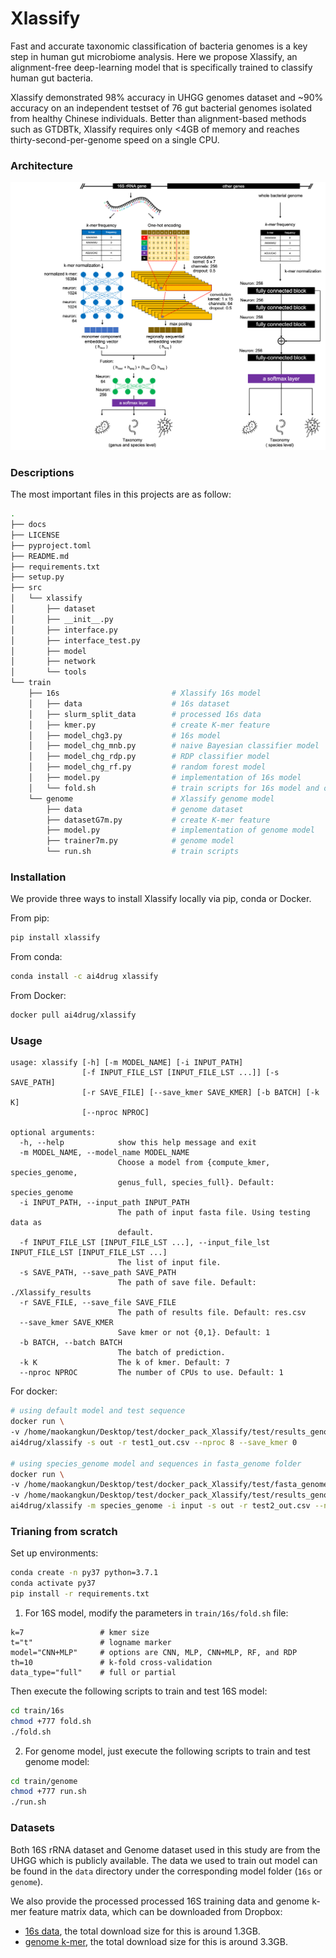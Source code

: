 # Xlassify

Fast and accurate taxonomic classification of bacteria genomes is a key step in human gut microbiome analysis. Here we propose Xlassify, an alignment-free deep-learning model that is specifically trained to classify human gut bacteria.

Xlassify demonstrated 98% accuracy in UHGG genomes dataset and \~90% accuracy on an independent testset of 76 gut bacterial genomes isolated from healthy Chinese individuals. Better than alignment-based methods such as GTDBTk, Xlassify requires only <4GB of memory and reaches thirty-second-per-genome speed on a single CPU.


### Architecture

<!-- 16S model: -->
<!-- ![16s_model](./docs/images/16s_model.png) -->

<!-- genome model: -->
<!-- ![genome_model](./docs/images/genome_model.png) -->


![genome_model](./docs/images/overall2.png)



### Descriptions  

The most important files in this projects are as follow:
```bash
.
├── docs
├── LICENSE
├── pyproject.toml
├── README.md
├── requirements.txt
├── setup.py
├── src
│   └── xlassify
│       ├── dataset
│       ├── __init__.py
│       ├── interface.py
│       ├── interface_test.py
│       ├── model
│       ├── network
│       └── tools
└── train
    ├── 16s                         # Xlassify 16s model
    │   ├── data                    # 16s dataset
    │   ├── slurm_split_data        # processed 16s data
    │   ├── kmer.py                 # create K-mer feature
    │   ├── model_chg3.py           # 16s model
    │   ├── model_chg_mnb.py        # naive Bayesian classifier model
    │   ├── model_chg_rdp.py        # RDP classifier model
    │   ├── model_chg_rf.py         # random forest model
    │   ├── model.py                # implementation of 16s model
    │   └── fold.sh                 # train scripts for 16s model and other baselines
    └── genome                      # Xlassify genome model
        ├── data                    # genome dataset
        ├── datasetG7m.py           # create K-mer feature
        ├── model.py                # implementation of genome model
        ├── trainer7m.py            # genome model
        └── run.sh                  # train scripts
```


### Installation

We provide three ways to install Xlassify locally via pip, conda or Docker.

From pip:

```bash
pip install xlassify
```

From conda:
```bash
conda install -c ai4drug xlassify
```

From Docker:
```bash
docker pull ai4drug/xlassify
```


### Usage
```
usage: xlassify [-h] [-m MODEL_NAME] [-i INPUT_PATH]
                [-f INPUT_FILE_LST [INPUT_FILE_LST ...]] [-s SAVE_PATH]
                [-r SAVE_FILE] [--save_kmer SAVE_KMER] [-b BATCH] [-k K]
                [--nproc NPROC]

optional arguments:
  -h, --help            show this help message and exit
  -m MODEL_NAME, --model_name MODEL_NAME
                        Choose a model from {compute_kmer, species_genome,
                        genus_full, species_full}. Default: species_genome
  -i INPUT_PATH, --input_path INPUT_PATH
                        The path of input fasta file. Using testing data as
                        default.
  -f INPUT_FILE_LST [INPUT_FILE_LST ...], --input_file_lst INPUT_FILE_LST [INPUT_FILE_LST ...]
                        The list of input file.
  -s SAVE_PATH, --save_path SAVE_PATH
                        The path of save file. Default: ./Xlassify_results
  -r SAVE_FILE, --save_file SAVE_FILE
                        The path of results file. Default: res.csv
  --save_kmer SAVE_KMER
                        Save kmer or not {0,1}. Default: 1
  -b BATCH, --batch BATCH
                        The batch of prediction.
  -k K                  The k of kmer. Default: 7
  --nproc NPROC         The number of CPUs to use. Default: 1
```

For docker:
```bash
# using default model and test sequence
docker run \
-v /home/maokangkun/Desktop/test/docker_pack_Xlassify/test/results_genome:/xlassify/out \
ai4drug/xlassify -s out -r test1_out.csv --nproc 8 --save_kmer 0

# using species_genome model and sequences in fasta_genome folder
docker run \
-v /home/maokangkun/Desktop/test/docker_pack_Xlassify/test/fasta_genome:/xlassify/input \
-v /home/maokangkun/Desktop/test/docker_pack_Xlassify/test/results_genome:/xlassify/out \
ai4drug/xlassify -m species_genome -i input -s out -r test2_out.csv --nproc 8 --save_kmer 0
```


### Trianing from scratch

Set up environments:
```bash
conda create -n py37 python=3.7.1
conda activate py37
pip install -r requirements.txt
```

1. For 16S model, modify the parameters in `train/16s/fold.sh` file:
```
k=7                 # kmer size
t="t"               # logname marker
model="CNN+MLP"     # options are CNN, MLP, CNN+MLP, RF, and RDP
th=10               # k-fold cross-validation
data_type="full"    # full or partial
```

Then execute the following scripts to train and test 16S model:
```bash
cd train/16s
chmod +777 fold.sh
./fold.sh
```

2. For genome model, just execute the following scripts to train and test genome model:
```bash
cd train/genome
chmod +777 run.sh
./run.sh
```

### Datasets

Both 16S rRNA dataset and Genome dataset used in this study are from the UHGG which is publicly available. The data we used to train out model can be found in the `data` directory under the corresponding model folder (`16s` or `genome`).

We also provide the processed processed 16S training data and genome k-mer feature matrix data, which can be downloaded from Dropbox:
- [16s data](https://www.dropbox.com/s/dytdh9icrmiycfu/slurm_split_data.zip?dl=0), the total download size for this is around 1.3GB.
- [genome k-mer](https://www.dropbox.com/s/oxh6fb52peqfuum/kmer7_mat_ge5_le50_dedup.npy?dl=0), the total download size for this is around 3.3GB.
